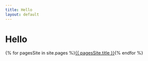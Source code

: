```yaml
---
title: Hello
layout: default
---
```



# Hello #


{% for pagesSite in site.pages %}<a href="{{ pagesSite.url }}">{{ pagesSite.title }}</a>{% endfor %}